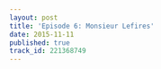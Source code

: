 ```yaml
---
layout: post
title: 'Episode 6: Monsieur Lefires'
date: 2015-11-11
published: true
track_id: 221368749
---
```

<div class='list post-player' track='{{page.track_id}}'></div>
